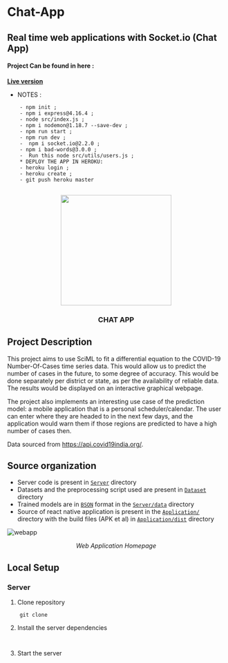 # Chat-App

## Real time web applications with Socket.io (Chat App)
#### Project Can be found in here :
 **[Live version](https://nameless-wildwood-12156.herokuapp.com/)**

* NOTES :

```
    - npm init ;
    - npm i express@4.16.4 ;
    - node src/index.js ;
    - npm i nodemon@1.18.7 --save-dev ;
    - npm run start ;
    - npm run dev ;
    -  npm i socket.io@2.2.0 ;
    - npm i bad-words@3.0.0 ;
    -  Run this node src/utils/users.js ;
    * DEPLOY THE APP IN HEROKU:
    - heroku login ;
    - heroku create ;
    - git push heroku master
    
```
<p align="center">
<img src="https://nameless-wildwood-12156.herokuapp.com/" width=256>
<br />
<h3 align="center">CHAT APP</h3>
</p>

## Project Description
This project aims to use SciML to fit a differential equation to the COVID-19 Number-Of-Cases time series data. This would allow us to predict the number of cases in the future, to some degree of accuracy. This would be done separately per district or state, as per the availability of reliable data. The results would be displayed on an interactive graphical webpage.

The project also implements an interesting use case of the prediction model: a mobile application that is a personal scheduler/calendar. The user can enter where they are headed to in the next few days, and the application would warn them if those regions are predicted to have a high number of cases then.

Data sourced from https://api.covid19india.org/.

## Source organization

- Server code is present in [`Server`](Server/) directory
- Datasets and the preprocessing script used are present in [`Dataset`](Dataset/) directory
- Trained models are in [`BSON`](https://github.com/JuliaIO/BSON.jl) format in the [`Server/data`](Server/data) directory
- Source of react native application is present in the [`Application/`](Application/) directory with the build files (APK et al) in [`Application/dist`](Application/dist) directory

![webapp](Screenshots/webapp.png)

<p align="center">
	<i>Web Application Homepage</i>
</p>

## Local Setup

### Server

1. Clone repository
```
	git clone 
```

2. Install the server dependencies
```
	
```

3. Start the server
```
	
```






